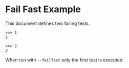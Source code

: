 # Fail Fast Example

This document defines two failing tests.

    >>> 1
    2

    >>> 2
    3

When run with `--failfast` only the first test is executed.
